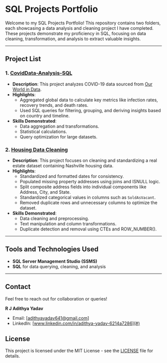 
# SQL Projects Portfolio  

Welcome to my SQL Projects Portfolio! This repository contains two folders, each showcasing a data analysis and cleaning project I have completed. These projects demonstrate my proficiency in SQL, focusing on data cleaning, transformation, and analysis to extract valuable insights.  

---

## Project List  

### 1. [CovidData-Analysis-SQL](./DataAnalysis)  
- **Description**: This project analyzes COVID-19 data sourced from [Our World in Data](https://ourworldindata.org/coronavirus).  
- **Highlights**:  
  - Aggregated global data to calculate key metrics like infection rates, recovery trends, and death rates.  
  - Used SQL queries for filtering, grouping, and deriving insights based on country and timeline.  
- **Skills Demonstrated**:  
  - Data aggregation and transformations.  
  - Statistical calculations.  
  - Query optimization for large datasets.  

### 2. [Housing Data Cleaning](./DataCleaning)  
- **Description**: This project focuses on cleaning and standardizing a real estate dataset containing Nashville housing data.  
- **Highlights**:  
  - Standardized and formatted dates for consistency.  
  - Populated missing property addresses using joins and ISNULL logic.  
  - Split composite address fields into individual components like Address, City, and State.  
  - Standardized categorical values in columns such as `SoldAsVacant`.  
  - Removed duplicate rows and unnecessary columns to optimize the dataset.  
- **Skills Demonstrated**:  
  - Data cleaning and preprocessing.  
  - Text manipulation and column transformations.  
  - Duplicate detection and removal using CTEs and ROW_NUMBER().  

---


## Tools and Technologies Used  

- **SQL Server Management Studio (SSMS)**  
- **SQL** for data querying, cleaning, and analysis  

---

## Contact  

Feel free to reach out for collaboration or queries!  

**R J Adithya Yadav**  
- Email: [adithyayadav641@gmail.com]  
- LinkedIn: [www.linkedin.com/in/adithya-yadav-6214a7286](#)


## License

This project is licensed under the MIT License - see the [LICENSE](./LICENSE) file for details.


